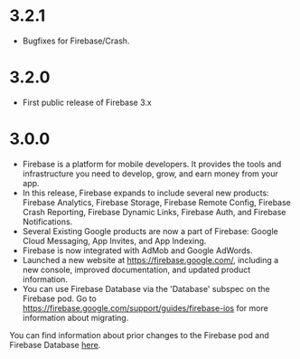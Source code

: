 # 3.2.1
* Bugfixes for Firebase/Crash.

# 3.2.0
* First public release of Firebase 3.x

# 3.0.0
* Firebase is a platform for mobile developers. It provides the tools and
  infrastructure you need to develop, grow, and earn money from your app.
* In this release, Firebase expands to include several new products:
  Firebase Analytics, Firebase Storage, Firebase Remote Config, Firebase Crash
  Reporting, Firebase Dynamic Links, Firebase Auth, and Firebase Notifications.
* Several Existing Google products are now a part of Firebase: Google Cloud
  Messaging, App Invites, and App Indexing.
* Firebase is now integrated with AdMob and Google AdWords.
* Launched a new website at https://firebase.google.com/, including a new
  console, improved documentation, and updated product information.
* You can use Firebase Database via the 'Database' subspec on the Firebase pod.
  Go to https://firebase.google.com/support/guides/firebase-ios for more
  information about migrating.

You can find information about prior changes to the Firebase pod and Firebase
Database [here](https://www.firebase.com/docs/ios/changelog.html).
